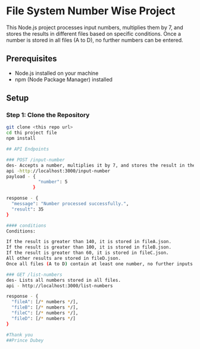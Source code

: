 # File System Number Wise Project 

This Node.js project processes input numbers, multiplies them by 7, and stores the results in different files based on specific conditions. Once a number is stored in all files (A to D), no further numbers can be entered.


## Prerequisites

- Node.js installed on your machine
- npm (Node Package Manager) installed

## Setup

### Step 1: Clone the Repository

```sh
git clone <this repo url>
cd thi project file
npm install

## API Endpoints

### POST /input-number
des- Accepts a number, multiplies it by 7, and stores the result in the appropriate file based on specific conditions.
api -http://localhost:3000/input-number
payload - {
            "number": 5
          }

response - {
  "message": "Number processed successfully.",
  "result": 35
}

#### conditions
Conditions:

If the result is greater than 140, it is stored in fileA.json.
If the result is greater than 100, it is stored in fileB.json.
If the result is greater than 60, it is stored in fileC.json.
All other results are stored in fileD.json.
Once all files (A to D) contain at least one number, no further inputs are allowed.

### GET /list-numbers
des- Lists all numbers stored in all files.
api - http://localhost:3000/list-numbers

response - {
  "fileA": [/* numbers */],
  "fileB": [/* numbers */],
  "fileC": [/* numbers */],
  "fileD": [/* numbers */]
}

#Thank you
##Prince Dubey






